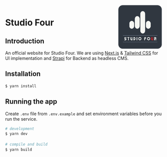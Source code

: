 <img src="../.github/logo.jpg" alt="logo" align="right" width="140" />

# Studio Four

## Introduction

An official website for Studio Four. We are using [Next.js](https://nextjs.org/) & [Tailwind CSS](https://tailwindcss.com/) for UI implementation and [Strapi](https://strapi.io/) for Backend as headless CMS.

## Installation

```bash
$ yarn install
```

## Running the app

Create `.env` file from `.env.example` and set environment variables before you run the service.

```bash
# development
$ yarn dev

# compile and build
$ yarn build
```
